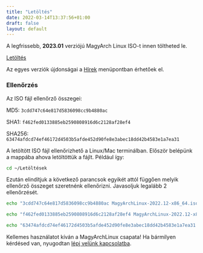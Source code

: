 ```yaml
---
title: "Letöltés"
date: 2022-03-14T13:37:56+01:00
draft: false
layout: default
---
```

A legfrissebb, **2023.01** verziójú MagyArch Linux ISO-t innen töltheted le.

<a href="https://drive.google.com/file/d/1xcsjvdypyGpCSD5ia6z9NkFoUmvxPpHt/view" class="btn btn-main mt-20">Letöltés</a>

Az egyes verziók újdonságai a [Hírek](/hirek) menüpontban érhetőek el.

### Ellenőrzés
Az ISO fájl ellenőrző összegei:

MD5: `3cdd747c64e817d5836098cc9b4880ac`

SHA1: `f462fed0133885eb2590808916d6c2128af28ef4`

SHA256: `63474afdcd74ef46172d4503b5afde452d90fe8e3abec18dd42b4583e1a7ea31`

A letöltött ISO fájl ellenőrizhető a Linux/Mac terminálban. Először belépünk a mappába ahova letöltöttük a fájlt. Például így:
```bash
cd ~/Letöltések
```
Ezután elindítjuk a következő parancsok egyikét attól függően melyik ellenőrző összeget szeretnénk ellenőrizni. Javasoljuk legalább 2 ellenőrzését.
```bash
echo "3cdd747c64e817d5836098cc9b4880ac MagyArchLinux-2022.12-x86_64.iso" | md5sum -c

echo "f462fed0133885eb2590808916d6c2128af28ef4 MagyArchLinux-2022.12-x86_64.iso" | sha1sum -c

echo "63474afdcd74ef46172d4503b5afde452d90fe8e3abec18dd42b4583e1a7ea31 MagyArchLinux-2022.12-x86_64.iso" | sha256sum -c
```
Kellemes használatot kíván a MagyArchLinux csapata! Ha bármilyen kérdésed van, nyugodtan [lépj velünk kapcsolatba](/kapcsolat).

